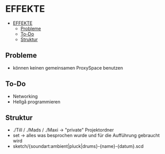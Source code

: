 # EFFEKTE

- [EFFEKTE](#effekte)
  - [Probleme](#probleme)
  - [To-Do](#to-do)
  - [Struktur](#struktur)

## Probleme

- können keinen gemeinsamen ProxySpace benutzen

## To-Do

- Networking
- Hellgå programmieren

## Struktur

- ./Till / ./Mads / ./Maxi &rarr; "private" Projektordner
- set &rarr; alles was besprochen wurde und für die Aufführung gebraucht wird
- sketch/{soundart:ambient|pluck|drums}-{name}-{datum}.scd
